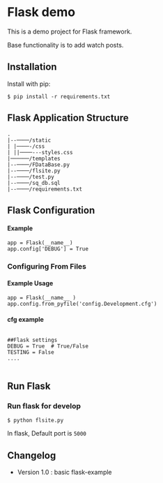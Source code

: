 # Flask demo

This is a demo project for Flask framework. 

Base functionality is to add watch posts.

## Installation

Install with pip:

```
$ pip install -r requirements.txt
```

## Flask Application Structure 
```
.
|--────/static
| |────-/css
| ||────---styles.css
|──────/templates
|--────/FDataBase.py
|--────/flsite.py
|--────/test.py
|--────/sq_db.sql
|--────/requirements.txt
```


## Flask Configuration

#### Example

```
app = Flask(__name__)
app.config['DEBUG'] = True
```
### Configuring From Files

#### Example Usage

```
app = Flask(__name__ )
app.config.from_pyfile('config.Development.cfg')
```

#### cfg example

```

##Flask settings
DEBUG = True  # True/False
TESTING = False
....


```
 
## Run Flask
### Run flask for develop
```
$ python flsite.py
```
In flask, Default port is `5000`


## Changelog

- Version 1.0 : basic flask-example
